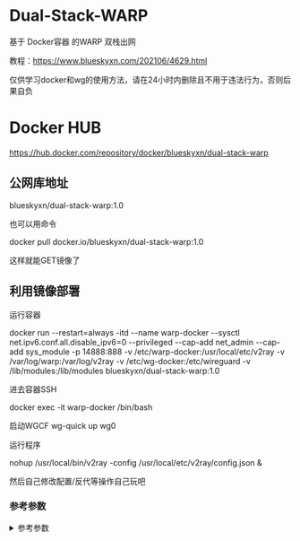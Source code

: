 # Dual-Stack-WARP
基于 Docker容器 的WARP 双栈出网

教程：https://www.blueskyxn.com/202106/4629.html

仅供学习docker和wg的使用方法，请在24小时内删除且不用于违法行为，否则后果自负

# Docker HUB
https://hub.docker.com/repository/docker/blueskyxn/dual-stack-warp

## 公网库地址

blueskyxn/dual-stack-warp:1.0

也可以用命令

docker pull docker.io/blueskyxn/dual-stack-warp:1.0

这样就能GET镜像了

## 利用镜像部署

运行容器

docker run --restart=always -itd --name warp-docker --sysctl net.ipv6.conf.all.disable_ipv6=0 --privileged --cap-add net_admin --cap-add sys_module -p 14888:888 -v /etc/warp-docker:/usr/local/etc/v2ray -v /var/log/warp:/var/log/v2ray -v /etc/wg-docker:/etc/wireguard -v /lib/modules:/lib/modules blueskyxn/dual-stack-warp:1.0


进去容器SSH

docker exec -it warp-docker /bin/bash

启动WGCF
wg-quick up wg0

运行程序

nohup /usr/local/bin/v2ray -config /usr/local/etc/v2ray/config.json &

然后自己修改配置/反代等操作自己玩吧

### 参考参数
<details><summary>参考参数</summary>
AID：4
  
Path：/api
  
port:888/443
  
uuid:4c0411ac-158e-4d66-a810-90bd2389b84c
  
network:ws
</details>



